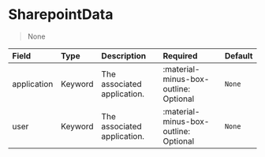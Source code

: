 [comment]: # (AUTOGENERATED MARKDOWN CONTENT)
# SharepointData
> None

| Field | Type | Description | Required | Default |
| :--- | :--- | :--- | :--- | :--- |
| application | Keyword | The associated application. | :material-minus-box-outline: Optional | `None` |
| user | Keyword | The associated application. | :material-minus-box-outline: Optional | `None` |